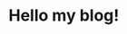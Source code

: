 <!DOCTYPE HTML>
<html>
<head>
  <title> My First Blog</title>
</head>
<body>
  <h1>Hello my blog!</h1>
</body>
</html>
